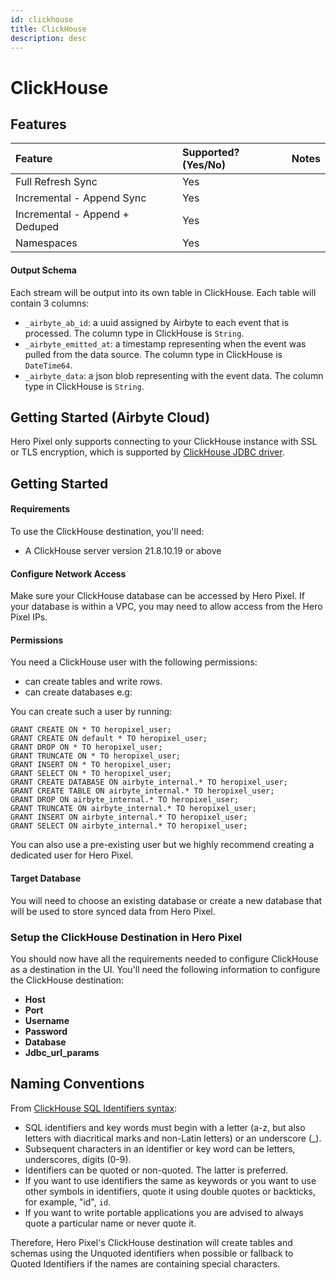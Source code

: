 ```yaml
---
id: clickhouse
title: ClickHouse
description: desc
---
```


# ClickHouse

## Features

| Feature                        | Supported?\(Yes/No\) | Notes |
| :----------------------------- | :------------------- | :---- |
| Full Refresh Sync              | Yes                  |       |
| Incremental - Append Sync      | Yes                  |       |
| Incremental - Append + Deduped | Yes                  |       |
| Namespaces                     | Yes                  |       |

#### Output Schema

Each stream will be output into its own table in ClickHouse. Each table will contain 3 columns:

- `_airbyte_ab_id`: a uuid assigned by Airbyte to each event that is processed. The column type in ClickHouse is `String`.
- `_airbyte_emitted_at`: a timestamp representing when the event was pulled from the data source. The column type in ClickHouse is `DateTime64`.
- `_airbyte_data`: a json blob representing with the event data. The column type in ClickHouse is `String`.

## Getting Started \(Airbyte Cloud\)

Hero Pixel only supports connecting to your ClickHouse instance with SSL or TLS encryption, which is supported by [ClickHouse JDBC driver](https://github.com/ClickHouse/clickhouse-jdbc).

## Getting Started

#### Requirements

To use the ClickHouse destination, you'll need:

- A ClickHouse server version 21.8.10.19 or above

#### Configure Network Access

Make sure your ClickHouse database can be accessed by Hero Pixel. If your database is within a VPC, you may need to allow access from the Hero Pixel IPs.

#### **Permissions**

You need a ClickHouse user with the following permissions:

- can create tables and write rows.
- can create databases e.g:

You can create such a user by running:

```
GRANT CREATE ON * TO heropixel_user;
GRANT CREATE ON default * TO heropixel_user;
GRANT DROP ON * TO heropixel_user;
GRANT TRUNCATE ON * TO heropixel_user;
GRANT INSERT ON * TO heropixel_user;
GRANT SELECT ON * TO heropixel_user;
GRANT CREATE DATABASE ON airbyte_internal.* TO heropixel_user;
GRANT CREATE TABLE ON airbyte_internal.* TO heropixel_user;
GRANT DROP ON airbyte_internal.* TO heropixel_user;
GRANT TRUNCATE ON airbyte_internal.* TO heropixel_user;
GRANT INSERT ON airbyte_internal.* TO heropixel_user;
GRANT SELECT ON airbyte_internal.* TO heropixel_user;
```

You can also use a pre-existing user but we highly recommend creating a dedicated user for Hero Pixel.

#### Target Database

You will need to choose an existing database or create a new database that will be used to store synced data from Hero Pixel.

### Setup the ClickHouse Destination in Hero Pixel

You should now have all the requirements needed to configure ClickHouse as a destination in the UI. You'll need the following information to configure the ClickHouse destination:

- **Host**
- **Port**
- **Username**
- **Password**
- **Database**
- **Jdbc_url_params**

## Naming Conventions

From [ClickHouse SQL Identifiers syntax](https://clickhouse.com/docs/en/sql-reference/syntax/):

- SQL identifiers and key words must begin with a letter \(a-z, but also letters with diacritical marks and non-Latin letters\) or an underscore \(\_\).
- Subsequent characters in an identifier or key word can be letters, underscores, digits \(0-9\).
- Identifiers can be quoted or non-quoted. The latter is preferred.
- If you want to use identifiers the same as keywords or you want to use other symbols in identifiers, quote it using double quotes or backticks, for example, "id", `id`.
- If you want to write portable applications you are advised to always quote a particular name or never quote it.

Therefore, Hero Pixel's ClickHouse destination will create tables and schemas using the Unquoted identifiers when possible or fallback to Quoted Identifiers if the names are containing special characters.

